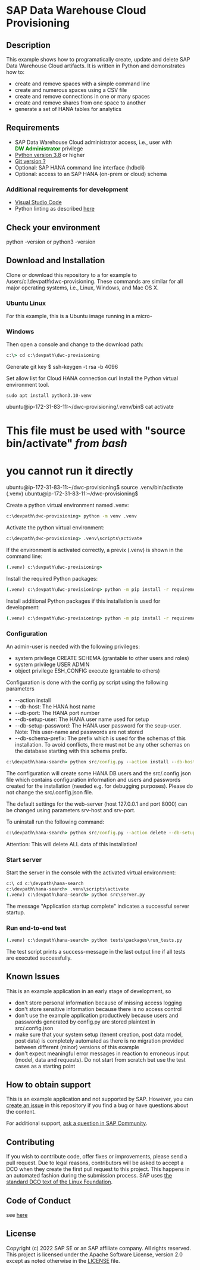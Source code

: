 # SAP Data Warehouse Cloud Provisioning

## Description
This example shows how to programatically create, update and delete SAP Data Warehouse Cloud artifacts. It is written in Python and demonstrates how to:
- create and remove spaces with a simple command line
- create and numerous spaces using a CSV file
- create and remove connections in one or many spaces
- create and remove shares from one space to another
- generate a set of HANA tables for analytics

## Requirements
- SAP Data Warehouse Cloud administrator access, i.e., user with <span style="color: green">**DW&nbsp;Administrator**</span> privilege
- [Python version 3.8](https://www.python.org/downloads/ "download") or higher
- [Git version ?](https://git.com "download")
- Optional: SAP HANA command line interface (hdbcli)
- Optional: access to an SAP HANA (on-prem or cloud) schema

### Additional requirements for development
- [Visual Studio Code](https://code.visualstudio.com/download "download")
- Python linting as described [here](https://code.visualstudio.com/docs/python/linting)

## Check your environment
python -version
or
python3 -version

## Download and Installation
Clone or download this repository to a for example to /users/c:\devpath\dwc-provisioning.  These commands are similar
for all major operating systems, i.e., Linux, Windows, and
Mac OS X.

### Ubuntu Linux
For this example, this is a Ubuntu image running in a micro-
### Windows
Then open a console and change to the download path:
```bat
c:\> cd c:\devpath\dwc-provisioning
```
Generate git key
$ ssh-keygen -t rsa -b 4096

Set allow list for Cloud HANA connection
curl 
Install the Python virtual environment tool.
```
sudo apt install python3.10-venv
```
ubuntu@ip-172-31-83-11:~/dwc-provisioning/.venv/bin$ cat activate
# This file must be used with "source bin/activate" *from bash*
# you cannot run it directly

ubuntu@ip-172-31-83-11:~/dwc-provisioning$ source .venv/bin/activate
(.venv) ubuntu@ip-172-31-83-11:~/dwc-provisioning$                            
 
Create a python virtual environment named .venv:
```bat
c:\devpath\dwc-provisioning> python -m venv .venv
```

Activate the python virtual environment:
```bat
c:\devpath\dwc-provisioning> .venv\scripts\activate
```

If the environment is activated correctly, a previx (.venv) is shown in the command line:
```bat
(.venv) c:\devpath\dwc-provisioning>
```


Install the required Python packages:
```bat
(.venv) c:\devpath\dwc-provisioning> python -m pip install -r requirements/core.txt
```
Install additional Python packages if this installation is used for development:
```bat
(.venv) c:\devpath\dwc-provisioning> python -m pip install -r requirements/development.txt
```


### Configuration
An admin-user is needed with the following privileges:
- system privilege CREATE SCHEMA (grantable to other users and roles)
- system privilege USER ADMIN
- object privilege ESH_CONFIG execute (grantable to others)

Configuration is done with the config.py script using the following parameters
- --action install
- --db-host: The HANA host name
- --db-port: The HANA port number
- --db-setup-user: The HANA user name used for setup
- --db-setup-password: The HANA user password for the seup-user. Note: This user-name and passwords are not stored
- --db-schema-prefix: The prefix which is used for the schemas of this installation. To avoid conflicts, there must not be any other schemas on the database starting with this schema prefix.

```bat
c:\devpath\hana-search> python src/config.py --action install --db-host <<your_hana_host>> --db-port <<your_hana_port>> --db-setup-user <<your HANA admin user>> --db-setup-password <<your HANA admin password>> --db-schema-prefix <<your HANA >>

```
The configuration will create some HANA DB users and the src/.config.json file which contains configuration information and users and passwords created for the installation (needed e.g. for debugging purposes). Please do not change the src/.config.json file.

The default settings for the web-server (host 127.0.0.1 and port 8000) can be changed using parameters srv-host and srv-port.


To uninstall run the following command:

```bat
c:\devpath\hana-search> python src/config.py --action delete --db-setup-user <<your HANA admin user>> --db-setup-password <<your HANA admin password>>
```
Attention: This will delete ALL data of this installation!

### Start server
Start the server in the console with the activated virtual environment:
```bat
c:\ cd c:\devpath\hana-search
c:\devpath\hana-search> .venv\scripts\activate
(.venv) c:\devpath\hana-search> python src\server.py
```

The message "Application startup complete" indicates a successful server startup.

### Run end-to-end test

```bat
(.venv) c:\devpath\hana-search> python tests\packages\run_tests.py
```
The test script prints a success-message in the last output line if all tests are executed successfully.


## Known Issues
This is an example application in an early stage of development, so
- don't store personal information because of missing access logging
- don't store sensitive information because there is no access control
- don't use the example application productively because users and passwords generated by config.py are stored plaintext in src/.config.json
- make sure that your system setup (tenent creation, post data model, post data) is completely automated as there is no migration provided between different (minor) versions of this example
- don't expect meaningful error messages in reaction to erroneous input (model, data and requests). Do not start from scratch but use the test cases as a starting point


## How to obtain support
This is an example application and not supported by SAP. However, you can 
[create an issue](https://github.com/SAP-samples/<repository-name>/issues) in this repository if you find a bug or have questions about the content.
 
For additional support, [ask a question in SAP Community](https://answers.sap.com/questions/ask.html).

## Contributing
If you wish to contribute code, offer fixes or improvements, please send a pull request. Due to legal reasons, contributors will be asked to accept a DCO when they create the first pull request to this project. This happens in an automated fashion during the submission process. SAP uses [the standard DCO text of the Linux Foundation](https://developercertificate.org/).

## Code of Conduct
see [here](CODE_OF_CONDUCT.md)
## License
Copyright (c) 2022 SAP SE or an SAP affiliate company. All rights reserved. This project is licensed under the Apache Software License, version 2.0 except as noted otherwise in the [LICENSE](LICENSE) file.
